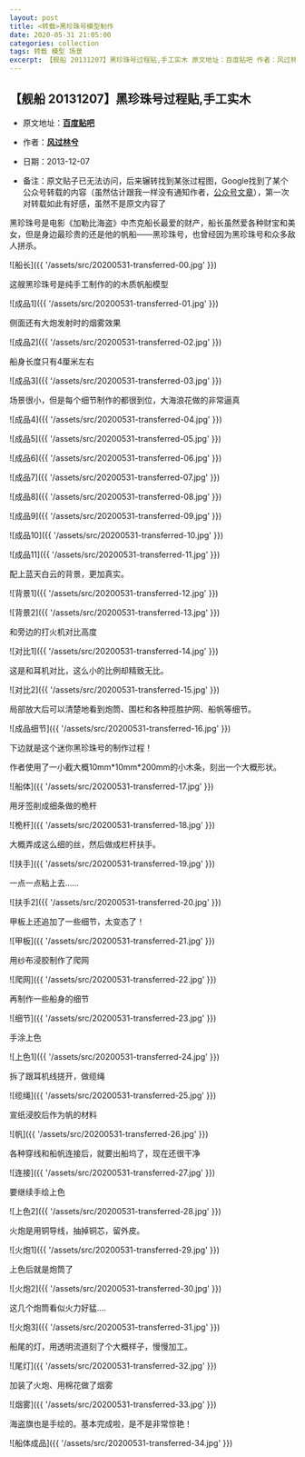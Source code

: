 ```yaml
---
layout: post
title: <转载>黑珍珠号模型制作
date: 2020-05-31 21:05:00
categories: collection
tags: 转载 模型 场景
excerpt: 【舰船 20131207】黑珍珠号过程贴,手工实木 原文地址：百度贴吧 作者：风过林兮 日期：2013-12-07 备注：原文贴子已无法访问，后来辗转找到某张过程图，Google找到了某个公众号转载的内容（虽然估计跟我一样没有通知作者，原文），第一次对转载如此有好感，虽然不是原文内容了 黑珍珠号是电影《加勒比海盗》中杰克船长最爱的财产，船长虽然爱各种...
---
```


## 【舰船 20131207】黑珍珠号过程贴,手工实木

- 原文地址：**[百度贴吧](https://tieba.baidu.com/p/2747432604?red_tag=2208720919)**

- 作者：**[风过林兮](https://tieba.baidu.com/home/main?un=%E9%A3%8E%E8%BF%87%E6%9E%97%E5%85%AE&ie=utf-8&id=tb.1.56076cdd.8Q-BbWAcCKXRPAtMjH65mQ&fr=pb&ie=utf-8)**

- 日期：2013-12-07

- 备注：原文贴子已无法访问，后来辗转找到某张过程图，Google找到了某个公众号转载的内容（虽然估计跟我一样没有通知作者，[公众号文章](https://mp.weixin.qq.com/s/fiqX17VYux4Y3bKKgU-ENg)），第一次对转载如此有好感，虽然不是原文内容了

黑珍珠号是电影《加勒比海盗》中杰克船长最爱的财产，船长虽然爱各种财宝和美女，但是身边最珍贵的还是他的帆船——黑珍珠号，也曾经因为黑珍珠号和众多敌人拼杀。

![船长]({{ '/assets/src/20200531-transferred-00.jpg' }})

这艘黑珍珠号是纯手工制作的的木质帆船模型

![成品1]({{ '/assets/src/20200531-transferred-01.jpg' }})

侧面还有大炮发射时的烟雾效果

![成品2]({{ '/assets/src/20200531-transferred-02.jpg' }})

船身长度只有4厘米左右

![成品3]({{ '/assets/src/20200531-transferred-03.jpg' }})

场景很小，但是每个细节制作的都很到位，大海浪花做的非常逼真

![成品4]({{ '/assets/src/20200531-transferred-04.jpg' }})

![成品5]({{ '/assets/src/20200531-transferred-05.jpg' }})

![成品6]({{ '/assets/src/20200531-transferred-06.jpg' }})

![成品7]({{ '/assets/src/20200531-transferred-07.jpg' }})

![成品8]({{ '/assets/src/20200531-transferred-08.jpg' }})

![成品9]({{ '/assets/src/20200531-transferred-09.jpg' }})

![成品10]({{ '/assets/src/20200531-transferred-10.jpg' }})

![成品11]({{ '/assets/src/20200531-transferred-11.jpg' }})

配上蓝天白云的背景，更加真实。

![背景1]({{ '/assets/src/20200531-transferred-12.jpg' }})

![背景2]({{ '/assets/src/20200531-transferred-13.jpg' }})

和旁边的打火机对比高度

![对比1]({{ '/assets/src/20200531-transferred-14.jpg' }})

这是和耳机对比，这么小的比例却精致无比。

![对比2]({{ '/assets/src/20200531-transferred-15.jpg' }})

局部放大后可以清楚地看到炮筒、围栏和各种揽胜护网、船帆等细节。

![成品细节]({{ '/assets/src/20200531-transferred-16.jpg' }})

下边就是这个迷你黑珍珠号的制作过程！

作者使用了一小截大概10mm\*10mm\*200mm的小木条，刻出一个大概形状。

![船体]({{ '/assets/src/20200531-transferred-17.jpg' }})

用牙签削成细条做的桅杆

![桅杆]({{ '/assets/src/20200531-transferred-18.jpg' }})

大概弄成这么细的丝，然后做成栏杆扶手。

![扶手]({{ '/assets/src/20200531-transferred-19.jpg' }})

一点一点粘上去……

![扶手2]({{ '/assets/src/20200531-transferred-20.jpg' }})

甲板上还追加了一些细节，太变态了！

![甲板]({{ '/assets/src/20200531-transferred-21.jpg' }})

用纱布浸胶制作了爬网

![爬网]({{ '/assets/src/20200531-transferred-22.jpg' }})

再制作一些船身的细节

![细节]({{ '/assets/src/20200531-transferred-23.jpg' }})

手涂上色

![上色1]({{ '/assets/src/20200531-transferred-24.jpg' }})

拆了跟耳机线搓开，做缆绳

![缆绳]({{ '/assets/src/20200531-transferred-25.jpg' }})

宣纸浸胶后作为帆的材料

![帆]({{ '/assets/src/20200531-transferred-26.jpg' }})

各种穿线和船帆连接后，就要出船坞了，现在还很干净

![连接]({{ '/assets/src/20200531-transferred-27.jpg' }})

要继续手绘上色

![上色2]({{ '/assets/src/20200531-transferred-28.jpg' }})

火炮是用铜导线，抽掉铜芯，留外皮。

![火炮1]({{ '/assets/src/20200531-transferred-29.jpg' }})

上色后就是炮筒了

![火炮2]({{ '/assets/src/20200531-transferred-30.jpg' }})

这几个炮筒看似火力好猛....

![火炮3]({{ '/assets/src/20200531-transferred-31.jpg' }})

船尾的灯，用透明流道刻了个大概样子，慢慢加工。

![尾灯]({{ '/assets/src/20200531-transferred-32.jpg' }})

加装了火炮、用棉花做了烟雾

![烟雾]({{ '/assets/src/20200531-transferred-33.jpg' }})

海盗旗也是手绘的。基本完成啦，是不是非常惊艳！

![船体成品]({{ '/assets/src/20200531-transferred-34.jpg' }})